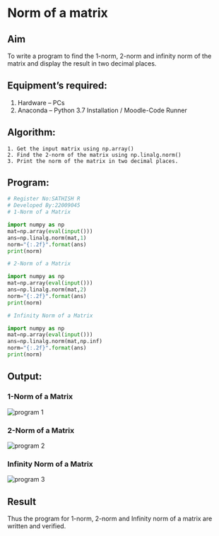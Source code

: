 # Norm of a matrix
## Aim
To write a program to find the 1-norm, 2-norm and infinity norm of the matrix and display the result in two decimal places.
## Equipment’s required:
1.	Hardware – PCs
2.	Anaconda – Python 3.7 Installation / Moodle-Code Runner
## Algorithm:
	1. Get the input matrix using np.array()   
    2. Find the 2-norm of the matrix using np.linalg.norm()
	3. Print the norm of the matrix in two decimal places.
## Program:
```Python
# Register No:SATHISH R
# Developed By:22009045
# 1-Norm of a Matrix

import numpy as np
mat=np.array(eval(input()))
ans=np.linalg.norm(mat,1)
norm="{:.2f}".format(ans)
print(norm)

# 2-Norm of a Matrix

import numpy as np
mat=np.array(eval(input()))
ans=np.linalg.norm(mat,2)
norm="{:.2f}".format(ans)
print(norm)

# Infinity Norm of a Matrix

import numpy as np
mat=np.array(eval(input()))
ans=np.linalg.norm(mat,np.inf)
norm="{:.2f}".format(ans)
print(norm)

```
## Output:
### 1-Norm of a Matrix
![program 1](https://user-images.githubusercontent.com/120574768/214040517-b929e539-53ca-4c46-ac84-1f7795f602e0.png)



### 2-Norm of a Matrix

![program 2](https://user-images.githubusercontent.com/120574768/214040527-de44bc71-4aa7-4dce-a016-5b74606dddf2.png)


### Infinity Norm of a Matrix

![program 3](https://user-images.githubusercontent.com/120574768/214040541-604ceb5e-c66b-4391-b626-4cb4ef820687.png)


## Result
Thus the program for 1-norm, 2-norm and Infinity norm of a matrix are written and verified.
